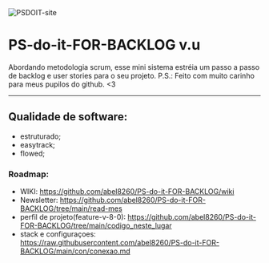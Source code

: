 <img src="https://i.ibb.co/6rQQj43/PSDOIT-site.png" alt="PSDOIT-site" border="0">

# PS-do-it-FOR-BACKLOG v.u

Abordando metodologia scrum, esse mini sistema estréia um passo a passo de backlog e user stories para o seu projeto. P.S.: Feito com muito carinho para meus pupilos do github. &lt;3              

***
## Qualidade de software:

- estruturado; 
- easytrack;
- flowed;      

### Roadmap:
- WIKI: https://github.com/abel8260/PS-do-it-FOR-BACKLOG/wiki
- Newsletter: https://github.com/abel8260/PS-do-it-FOR-BACKLOG/tree/main/read-mes
- perfil de projeto(feature-v-8-0): https://github.com/abel8260/PS-do-it-FOR-BACKLOG/tree/main/codigo_neste_lugar
- stack e configuraçoes:  https://raw.githubusercontent.com/abel8260/PS-do-it-FOR-BACKLOG/main/con/conexao.md 

